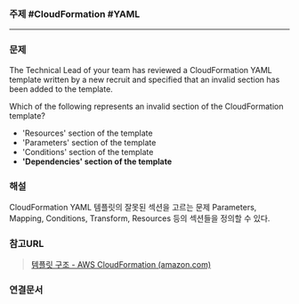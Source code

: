 ### 주제 #CloudFormation #YAML

----

### 문제
The Technical Lead of your team has reviewed a CloudFormation YAML template written by a new recruit and specified that an invalid section has been added to the template.

Which of the following represents an invalid section of the CloudFormation template?

-   'Resources' section of the template
-   'Parameters' section of the template
-   'Conditions' section of the template
-   **'Dependencies' section of the template**

### 해설
CloudFormation YAML 템플릿의 잘못된 섹션을 고르는 문제
Parameters, Mapping, Conditions, Transform, Resources 등의 섹션들을 정의할 수 있다.

### 참고URL
>[템플릿 구조 - AWS CloudFormation (amazon.com)](https://docs.aws.amazon.com/ko_kr/AWSCloudFormation/latest/UserGuide/template-anatomy.html)

### 연결문서


